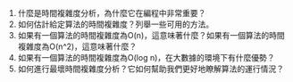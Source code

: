 

1. 什麼是時間複雜度分析，為什麼它在編程中非常重要？
2. 如何估計給定算法的時間複雜度？列舉一些可用的方法。
3. 如果有一個算法的時間複雜度為O(n)，這意味著什麼？如果有一個算法的時間複雜度為O(n^2)，這意味著什麼？
4. 如果有一個算法的時間複雜度為O(log n)，在大數據的環境下有什麼優勢？
5. 如何進行最壞時間複雜度分析？它如何幫助我們更好地瞭解算法的運行情況？